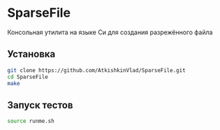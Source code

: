# SparseFile
Консольная утилита на языке Си для создания разрежённого файла

## Установка
```bash
git clone https://github.com/AtkishkinVlad/SparseFile.git
cd SparseFile
make
```

## Запуск тестов
```bash
source runme.sh
```
